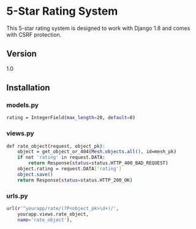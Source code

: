 # 5-Star Rating System

This 5-star rating system is designed to work with Django 1.8 and comes with CSRF protection.

## Version
1.0

## Installation

### models.py
```sh
rating = IntegerField(max_length=20, default=0)
```

### views.py
```sh
def rate_object(request, object_pk):
    object = get_object_or_404(Mesh.objects.all(), id=mesh_pk)
    if not 'rating' in request.DATA:
        return Response(status=status.HTTP_400_BAD_REQUEST)
    object.rating = request.DATA['rating']
    object.save()
    return Response(status=status.HTTP_200_OK)
```

### urls.py
```sh
url(r'^yourapp/rate/(?P<object_pk>\d+)/',
    yourapp.views.rate_object,
    name='rate_object'),
```
